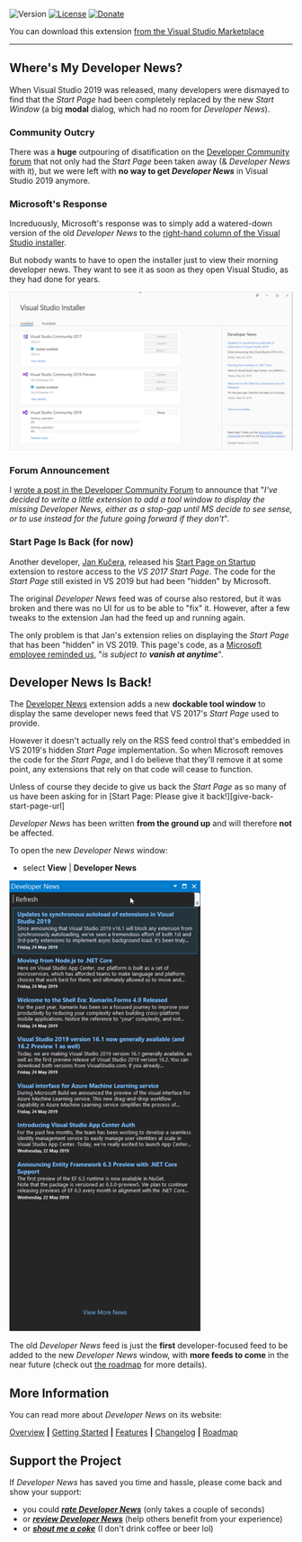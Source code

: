 ﻿![Version][version-badge-url]
[![License][license-badge]](https://github.com/luminous-software/developer-news/blob/master/LICENSE)
[![Donate][paypal-badge]](https://www.paypal.me/yannduran/5)

[version-badge-url]: http://vsmarketplacebadge.apphb.com/version-short/YannDuran.DeveloperNews.svg?label=version&colorB=7E57C2&style=flat-square
[license-badge]: https://img.shields.io/badge/license-MIT-7E57C2.svg?style=flat-square
[license-url]: https://github.com/luminous-software/developer-news/blob/master/LICENSE
[paypal-badge]: https://img.shields.io/badge/donate-paypal-green.svg?style=flat-square
[paypal-url]: https://www.paypal.me/yannduran/10

You can download this extension [from the Visual Studio Marketplace][marketplace-url]

[marketplace-url]: https://marketplace.visualstudio.com/items?itemName=YannDuran.DeveloperNews

---

## Where's My Developer News?


When Visual Studio 2019 was released, many developers were dismayed to find that the _Start Page_ had been completely
replaced by the new _Start Window_ (a big **modal** dialog, which had no room for _Developer News_).

### Community Outcry

There was a **huge** outpouring of disatification on the [Developer Community forum][developer-community-forum-url] that
not only had the _Start Page_ been taken away (& _Developer News_ with it), but we were left with **no way to get _Developer News_**
in Visual Studio 2019 anymore.

[developer-community-forum-url]: https://developercommunity.visualstudio.com/idea/399833/bring-back-the-developer-news-on-startup.html

### Microsoft's Response

Increduously, Microsoft's response was to simply add a watered-down version of the old *Developer News* to the
[right-hand column of the Visual Studio installer][microsoft-announcement-url].

But nobody wants to have to open the installer just to view their morning developer news.
They want to see it as soon as they open Visual Studio, as they had done for years.

![VS Installer](https://github.com/luminous-software/developer-news/raw/master/docs/assets/images/installer.png)

[microsoft-announcement-url]: https://developercommunity.visualstudio.com/comments/469066/view.html

### Forum Announcement

I [wrote a post in the Developer Community Forum][my-announcement-url] to announce that 
"_I've decided to write a little extension to add a tool window to display the missing Developer News,
either as a stop-gap until MS decide to see sense, or to use instead for the future going forward if they don't_".

[my-announcement-url]: https://developercommunity.visualstudio.com/comments/513534/view.html

### Start Page Is Back (for now)

Another developer, [Jan Kučera][jan-kučera-url], released his [Start Page on Startup][start-page-on-startup-url]
extension to restore access to the _VS 2017 Start Page_. The code for the _Start Page_ still existed in VS 2019
but had been "hidden" by Microsoft.

The original _Developer News_ feed was of course also restored, but it was broken and there was no UI for us to be able to "fix" it.
However, after a few tweaks to the extension Jan had the feed up and running again.

The only problem is that Jan's extension relies on displaying the _Start Page_ that has been "hidden" in VS 2019.
This page's code, as a [Microsoft employee reminded us][microsoft-employee-url], "_is subject to **vanish at anytime**_".

[jan-kučera-url]: https://developercommunity.visualstudio.com/users/863/047cb52a-d0ac-4677-9337-118da1c525e4.html
[start-page-on-startup-url]: https://marketplace.visualstudio.com/items?itemName=JanKucera.StartPageOnStartup
[microsoft-employee-url]: https://developercommunity.visualstudio.com/comments/513807/view.html

## Developer News Is Back!

The [Developer News][developer-news-url] extension adds a new **dockable tool window** to display the same developer news feed
that VS 2017's _Start Page_ used to provide.

However it doesn't actually rely on the RSS feed control that's embedded in VS 2019's hidden _Start Page_ implementation.
So when Microsoft removes the code for the _Start Page_, and I do believe that they'll remove it at some point,
any extensions that rely on that code will cease to function.

Unless of course they decide to give us back the _Start Page_
as so many of us have been asking for in [Start Page: Please give it back!][give-back-start-page-url]

_Developer News_ has been written **from the ground up** and will therefore **not** be affected.

To open the new _Developer News_ window:

- select **View** | **Developer News**

![Dev News](https://github.com/luminous-software/developer-news/raw/master/docs/assets/images/dev-news.png)

The old _Developer News_ feed is just the **first** developer-focused feed to be added to the new _Developer News_ window,
with **more feeds to come** in the near future (check out [the roadmap][roadmap-url] for more details).

[developer-news-url]: https://marketplace.visualstudio.com/items?itemName=YannDuran.DeveloperNews
[roadmap-url]: https://luminous-software.solutions/developer-news/roadmap


## More Information

You can read more about _Developer News_ on its website:

[Overview][website-url] **|** [Getting Started][getting-started-url] **|** [Features][features-url] **|** [Changelog][changelog-url] **|** [Roadmap][roadmap-url]

[website-url]: https://luminous-software.solutions/developer-news
[getting-started-url]: https://luminous-software.solutions/developer-news/getting-started
[features-url]: https://luminous-software.solutions/developer-news/features
[changelog-url]: https://luminous-software.solutions/developer-news/changelog
[roadmap-url]: https://luminous-software.solutions/developer-news/roadmap

## Support the Project

If *Developer News* has saved you time and hassle, please come back and show your support:

- you could [***rate *Developer News****][rate-or-review-url] (only takes a couple of seconds)
- or [***review *Developer News****][rate-or-review-url] (help others benefit from your experience)
- or [***shout me a coke***](https://www.paypal.me/yannduran/5) (I don't drink coffee or beer lol)

[rate-or-review-url]: https://marketplace.visualstudio.com/items?itemName=YannDuran.DeveloperNews#review-details
[qna-url]: https://marketplace.visualstudio.com/items?itemName=YannDuran.DeveloperNews#qna
[suggestions-url]: https://marketplace.visualstudio.com/items?itemName=YannDuran.DeveloperNews#qna

[icon-url]: /assets/images/favicon.ico

[contributing-url]: https://github.com/luminous-software/developer-news/blob/master/.github/CONTRIBUTING.md
